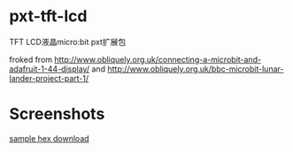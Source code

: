 # pxt-tft-lcd
TFT LCD液晶micro:bit pxt扩展包

froked from http://www.obliquely.org.uk/connecting-a-microbit-and-adafruit-1-44-display/
and http://www.obliquely.org.uk/bbc-microbit-lunar-lander-project-part-1/

# Screenshots

[sample hex download](microbit-tft-lcd-01.hex)


